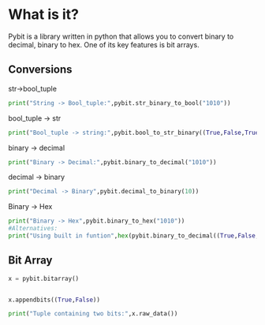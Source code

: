 # What is it?

Pybit is a library written in python that allows you to convert binary to decimal, binary to hex. One of its key features is bit arrays.

## Conversions

str->bool_tuple <br/>
```py
print("String -> Bool_tuple:",pybit.str_binary_to_bool("1010"))
```
bool_tuple -> str
```py
print("Bool_tuple -> string:",pybit.bool_to_str_binary((True,False,True,True)))
```

binary -> decimal
```py
print("Binary -> Decimal:",pybit.binary_to_decimal("1010"))
```

decimal -> binary
```py
print("Decimal -> Binary",pybit.decimal_to_binary(10))
```

Binary -> Hex
```py
print("Binary -> Hex",pybit.binary_to_hex("1010"))
#Alternatives:
print("Using built in funtion",hex(pybit.binary_to_decimal((True,False,True))))
```

## Bit Array

```py
x = pybit.bitarray()


x.appendbits((True,False))

print("Tuple containing two bits:",x.raw_data())
```